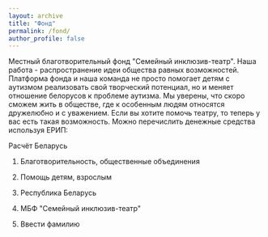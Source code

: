 ```yaml
---
layout: archive
title: "Фонд"
permalink: /fond/
author_profile: false
---
```


Местный благотворительный фонд "Семейный инклюзив-театр".
Наша работа - распространение идеи общества равных возможностей. Платформа фонда и наша команда не просто помогает детям с аутизмом реализовать свой творческий потенциал, но и меняет отношение белорусов к проблеме аутизма. Мы уверены, что скоро сможем жить в обществе, где к особенным людям относятся дружелюбно и с уважением. Если вы хотите помочь театру, то теперь у вас есть такая возможность. Можно перечислить денежные средства используя ЕРИП:

Расчёт Беларусь

1. Благотворительность, общественные объединения

2. Помощь детям, взрослым

3. Республика Беларусь

4. МБФ "Семейный инклюзив-театр"

5. Ввести фамилию